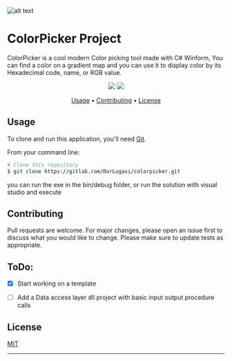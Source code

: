 

![alt text](https://i.imgur.com/bPCpxoY.png)


# ColorPicker Project
ColorPicker is a cool modern Color picking tool made with C# Winform, 
You can find a color on a gradient map and you can use it to display color by its Hexadecimal code, name, or RGB value.

<p align="center">
    <img src="https://img.shields.io/badge/license-MIT-brightgreen.svg">
    <img src="https://img.shields.io/badge/contributions-welcome-orange.svg">
</p>

<p align="center">
  <a href="#user-content-usage">Usage</a> •
  <a href="#user-content-contributing">Contributing</a> •
  <a href="#user-content-license">License</a>
</p>

## Usage

To clone and run this application, you'll need [Git](https://git-scm.com).

From your command line:

```bash
# Clone this repository
$ git clone https://gitlab.com/DorLugasi/colorpicker.git
```
you can run the exe in the bin/debug folder,
or run the solution with visual studio and execute

## Contributing

Pull requests are welcome. For major changes, please open an issue first to discuss what you would like to change.
Please make sure to update tests as appropriate.


## ToDo:
- [x] Start working on a template
- [ ] Add a Data access layer dll project with basic input output procedure calls


## License

[MIT](https://choosealicense.com/licenses/mit/)

* * *
